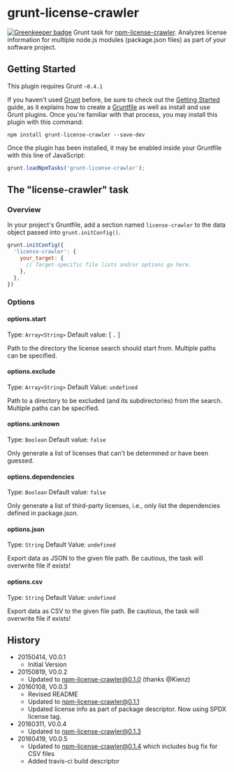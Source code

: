 # grunt-license-crawler

[![Greenkeeper badge](https://badges.greenkeeper.io/mwittig/grunt-license-crawler.svg)](https://greenkeeper.io/)
Grunt task for [npm-license-crawler](https://www.npmjs.com/package/npm-license-crawler). Analyzes license information for multiple node.js modules (package.json files) as part of your software project.

## Getting Started
This plugin requires Grunt `~0.4.1`

If you haven't used [Grunt](http://gruntjs.com/) before, be sure to check out 
the [Getting Started](http://gruntjs.com/getting-started) guide, as it explains how to create 
a [Gruntfile](http://gruntjs.com/sample-gruntfile) as well as install and use Grunt plugins. 
Once you're familiar with that process, you may install this plugin with this command:

```shell
npm install grunt-license-crawler --save-dev
```

Once the plugin has been installed, it may be enabled inside your Gruntfile with this line of JavaScript:

```js
grunt.loadNpmTasks('grunt-license-crawler');
```

## The "license-crawler" task

### Overview

In your project's Gruntfile, add a section named `license-crawler` to the data object passed into `grunt.initConfig()`.

```js
grunt.initConfig({
  'license-crawler': {
    your_target: {
      // Target-specific file lists and/or options go here.
    },
  },
})
```

### Options

#### options.start
Type: `Array<String>`
Default value: [ `.` ]

Path to the directory the license search should start from. Multiple paths can be specified.

#### options.exclude

Type: `Array<String>`
Default Value: `undefined`

Path to a directory to be excluded (and its subdirectories) from the search. Multiple paths can be specified.

#### options.unknown
Type: `Boolean`
Default value: `false`

Only generate a list of licenses that can't be determined or have been guessed.

#### options.dependencies
Type: `Boolean`
Default value: `false`

Only generate a list of third-party licenses, i.e., only list the dependencies defined in package.json.

#### options.json
Type: `String`
Default Value: `undefined`

Export data as JSON to the given file path. Be cautious, the task will overwrite file if exists!

#### options.csv
Type: `String`
Default Value: `undefined`

Export data as CSV to the given file path. Be cautious, the task will overwrite file if exists!

## History

* 20150414, V0.0.1
    * Initial Version
* 20150819, V0.0.2
    * Updated to npm-license-crawler@0.1.0 (thanks @Kienz)
* 20160108, V0.0.3
    * Revised README
    * Updated to npm-license-crawler@0.1.1
    * Updated license info as part of package descriptor. Now using SPDX license tag.
* 20160311, V0.0.4
    * Updated to npm-license-crawler@0.1.3
* 20160419, V0.0.5
    * Updated to npm-license-crawler@0.1.4 which includes bug fix for CSV files
    * Added travis-ci build descriptor